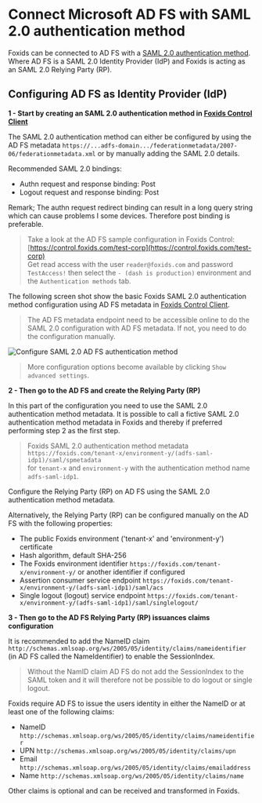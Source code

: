 # Connect Microsoft AD FS with SAML 2.0 authentication method

Foxids can be connected to AD FS with a [SAML 2.0 authentication method](auth-met-saml-2.0.md). Where AD FS is a SAML 2.0 Identity Provider (IdP) and Foxids is acting as an SAML 2.0 Relying Party (RP).
 
## Configuring AD FS as Identity Provider (IdP)

**1 - Start by creating an SAML 2.0 authentication method in [Foxids Control Client](control.md#foxids-control-client)**

The SAML 2.0 authentication method can either be configured by using the AD FS metadata `https://...adfs-domain.../federationmetadata/2007-06/federationmetadata.xml` or by manually adding the SAML 2.0 details.

Recommended SAML 2.0 bindings:
- Authn request and response binding: Post
- Logout request and response binding: Post

Remark; The authn request redirect binding can result in a long query string which can cause problems I some devices. Therefore post binding is preferable.

> Take a look at the AD FS sample configuration in Foxids Control: [https://control.foxids.com/test-corp](https://control.foxids.com/test-corp)  
> Get read access with the user `reader@foxids.com` and password `TestAccess!` then select the `- (dash is production)` environment and the `Authentication methods` tab.

The following screen shot show the basic Foxids SAML 2.0 authentication method configuration using AD FS metadata in [Foxids Control Client](control.md#foxids-control-client).

> The AD FS metadata endpoint need to be accessible online to do the SAML 2.0 configuration with AD FS metadata. If not, you need to do the configuration manually.

![Configure SAML 2.0 AD FS authentication method](images/configure-saml-adfs-auth-met.png)

> More configuration options become available by clicking `Show advanced settings`.

**2 - Then go to the AD FS and create the Relying Party (RP)**

In this part of the configuration you need to use the SAML 2.0 authentication method metadata. It is possible to call a fictive SAML 2.0 authentication method metadata in Foxids and thereby if preferred performing step 2 as the first step.

> Foxids SAML 2.0 authentication method metadata `https://foxids.com/tenant-x/environment-y/(adfs-saml-idp1)/saml/spmetadata`  
> for `tenant-x` and `environment-y` with the authentication method name `adfs-saml-idp1`.

Configure the Relying Party (RP) on AD FS using the SAML 2.0 authentication method metadata.

Alternatively, the Relying Party (RP) can be configured manually on the AD FS with the following properties:

- The public Foxids environment ('tenant-x' and 'environment-y') certificate
- Hash algorithm, default SHA-256
- The Foxids environment identifier `https://foxids.com/tenant-x/environment-y/` or another identifier if configured
- Assertion consumer service endpoint `https://foxids.com/tenant-x/environment-y/(adfs-saml-idp1)/saml/acs`
- Single logout (logout) service endpoint `https://foxids.com/tenant-x/environment-y/(adfs-saml-idp1)/saml/singlelogout/`

**3 - Then go to the AD FS Relying Party (RP) issuances claims configuration**

It is recommended to add the NameID claim `http://schemas.xmlsoap.org/ws/2005/05/identity/claims/nameidentifier` (in AD FS called the NameIdentifier) to enable the SessionIndex. 

> Without the NamID claim AD FS do not add the SessionIndex to the SAML token and it will therefore not be possible to do logout or single logout.

Foxids require AD FS to issue the users identity in either the NameID or at least one of the following claims:

- NameID `http://schemas.xmlsoap.org/ws/2005/05/identity/claims/nameidentifier`
- UPN `http://schemas.xmlsoap.org/ws/2005/05/identity/claims/upn`
- Email `http://schemas.xmlsoap.org/ws/2005/05/identity/claims/emailaddress`
- Name `http://schemas.xmlsoap.org/ws/2005/05/identity/claims/name`

Other claims is optional and can be received and transformed in Foxids.

